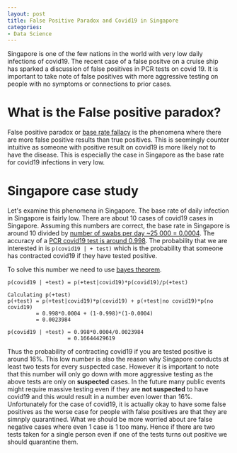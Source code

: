 ```yaml
---
layout: post
title: False Positive Paradox and Covid19 in Singapore
categories:
- Data Science
---
```


Singapore is one of the few nations in the world with very low daily infections of covid19. The recent case of a false positve on a
cruise ship has sparked a discussion of false positives in PCR tests on covid 19. It is important to take note of false positives with more aggressive testing on people with no symptoms or connections to prior cases.

# What is the False positive paradox?
False positive paradox or [base rate fallacy](https://en.wikipedia.org/wiki/Base_rate_fallacy) is the phenomena where there are more false positive results than true positives. This is seemingly counter intuitive as someone with positive result on covid19 is more likely not to have the disease. This is especially the case in Singapore as the base rate for covid19 infections in very low.

# Singapore case study

Let's examine this phenomena in Singapore. The base rate of daily infection in Singapore is fairly low. There are about 10 cases of covid19 cases in Singapore. Assuming this numbers are correct, the base rate in Singapore is around 10 divided by [number of swabs per day ~25 000 = 0.0004](https://www.todayonline.com/singapore/explainer-how-often-are-false-positive-covid-19-test-results-and-why-do-they-happen). The accuracy of a [PCR covid19 test is around 0.998](https://www.todayonline.com/singapore/explainer-how-often-are-false-positive-covid-19-test-results-and-why-do-they-happen). The probability that we are interested in is `p(covid19 | + test)` which is the probability that someone has contracted covid19 if they have tested positive.

To solve this number we need to use [bayes theorem](https://en.wikipedia.org/wiki/Bayes%27_theorem).

```
p(covid19 | +test) = p(+test|covid19)*p(covid19)/p(+test)

Calculating p(+test)
p(+test) = p(+test|covid19)*p(covid19) + p(+test|no covid19)*p(no covid19) 
         = 0.998*0.0004 + (1-0.998)*(1-0.0004)
         = 0.0023984

p(covid19 | +test) = 0.998*0.0004/0.0023984
                   = 0.16644429619
```

Thus the probability of contracting covid19 if you are tested positive is around 16%. This low number is also the reason why Singapore conducts at least two tests for every suspected case. However it is important to note that this number will only go down with more aggressive testing as the above tests are only on **suspected** cases. In the future many public events might require massive testing even if they are **not suspected** to have covid19 and this would result in a number even lower than 16%. Unfortunately for the case of covid19, it is actually okay to have some false positives as the worse case for people with false positives are that they are simnply quarantined. What we should be more worried about are false negative cases where even 1 case is 1 too many. Hence if there are two tests taken for a single person even if one of the tests turns out positive we should quarantine them.